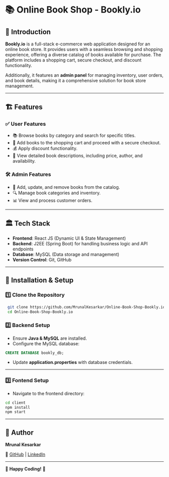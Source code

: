 # 📚 Online Book Shop - Bookly.io





## 🚀 Introduction

**Bookly.io** is a full-stack e-commerce web application designed for an online book store. It provides users with a seamless browsing and shopping experience, offering a diverse catalog of books available for purchase. The platform includes a shopping cart, secure checkout, and discount functionality.

Additionally, it features an **admin panel** for managing inventory, user orders, and book details, making it a comprehensive solution for book store management.

---

## 🏗️ Features

### ✅ User Features

- 📚 Browse books by category and search for specific titles.
- 🛒 Add books to the shopping cart and proceed with a secure checkout.
- 💰 Apply discount functionality.
- 📝 View detailed book descriptions, including price, author, and availability.

### 🛠️ Admin Features

- 📖 Add, update, and remove books from the catalog.
- 🔍 Manage book categories and inventory.
- 📊 View and process customer orders.

---

## 🏛️ Tech Stack

- **Frontend**: React JS (Dynamic UI & State Management)
- **Backend**: J2EE (Spring Boot) for handling business logic and API endpoints
- **Database**: MySQL (Data storage and management)
- **Version Control**: Git, GitHub

---


## 🔧 Installation & Setup

### 1️⃣ Clone the Repository

```bash
 git clone https://github.com/MrunalKesarkar/Online-Book-Shop-Bookly.io.git
 cd Online-Book-Shop-Bookly.io
```

### 2️⃣ Backend Setup
- Ensure **Java & MySQL** are installed.
- Configure the MySQL database:

```sql
CREATE DATABASE bookly_db;
```

- Update **application.properties** with database credentials.

---

### 3️⃣ Fontend Setup

- Navigate to the frontend directory:

```bash
cd client
npm install
npm start
```

---



## 👤 Author

**Mrunal Kesarkar**

🔗 [GitHub](https://github.com/MrunalKesarkar) | [LinkedIn](https://www.linkedin.com/in/mrunal-kesarkar/)

---



🎉 **Happy Coding!** 🚀


